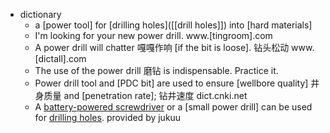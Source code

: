 - dictionary
    - a [power tool] for [drilling holes]([[drill holes]]) into [hard materials]
    - I'm looking for your new power drill. www.[tingroom].com
    - A power drill will chatter 嘎嘎作响 [if the bit is loose]. 钻头松动 www.[dictall].com
    - The use of the power drill 磨钻 is indispensable. Practice it. 
    - Power drill tool and [PDC bit] are used to ensure [wellbore quality] 井身质量 and [penetration rate]; 钻井速度 dict.cnki.net
    - A [battery-powered screwdriver](((GS5NoTmB2))) or a [small power drill] can be used for [drilling holes](((MdXvLafy3))). provided by jukuu
